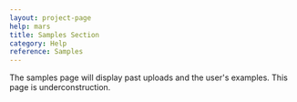 ```yaml
---
layout: project-page
help: mars
title: Samples Section
category: Help
reference: Samples
---
```

The samples page will display past uploads and the user's examples. This page is underconstruction.